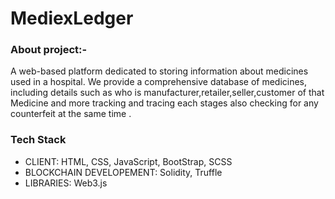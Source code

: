 # MediexLedger

### About project:-
A web-based platform dedicated to storing information about medicines used in a hospital. We provide a comprehensive database of medicines, including details such as who is manufacturer,retailer,seller,customer of that Medicine and more tracking and tracing each stages also checking for any counterfeit at the same time .


### Tech Stack
* CLIENT:  HTML, CSS, JavaScript, BootStrap, SCSS
* BLOCKCHAIN DEVELOPEMENT: Solidity, Truffle
* LIBRARIES: Web3.js


